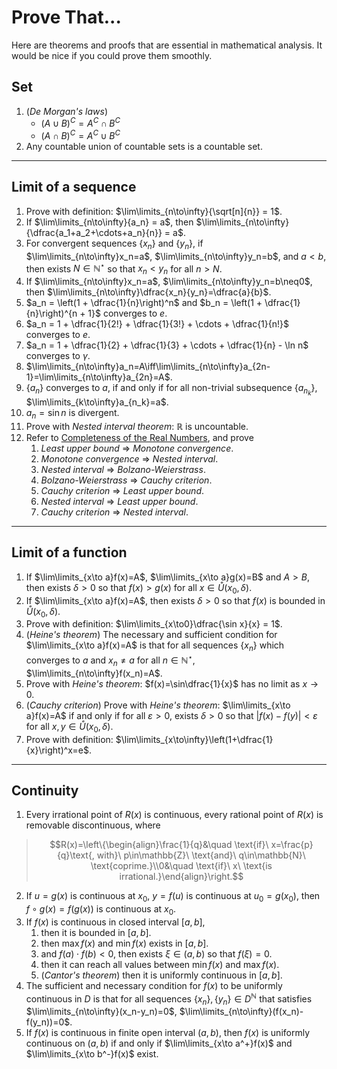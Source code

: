 # Prove That...

Here are theorems and proofs that are essential in mathematical analysis. It would be nice if you could prove them smoothly.

## Set

1. (*De Morgan's laws*)
    - $(A \cup B)^C = A^C \cap B^C$
    - $(A \cap B)^C = A^C \cup B^C$
2. Any countable union of countable sets is a countable set.

---

## Limit of a sequence

1. Prove with definition: $\lim\limits_{n\to\infty}{\sqrt[n]{n}} = 1$.
2. If $\lim\limits_{n\to\infty}{a_n} = a$, then $\lim\limits_{n\to\infty}{\dfrac{a_1+a_2+\cdots+a_n}{n}} = a$.
3. For convergent sequences $\{x_n\}$ and $\{y_n\}$, if $\lim\limits_{n\to\infty}x_n=a$, $\lim\limits_{n\to\infty}y_n=b$, and $a<b$, then exists $N\in\mathbb{N}^\star$ so that $x_n<y_n$ for all $n>N$.
4. If $\lim\limits_{n\to\infty}x_n=a$, $\lim\limits_{n\to\infty}y_n=b\neq0$, then $\lim\limits_{n\to\infty}\dfrac{x_n}{y_n}=\dfrac{a}{b}$.
5. $a_n = \left(1 + \dfrac{1}{n}\right)^n$ and $b_n = \left(1 + \dfrac{1}{n}\right)^{n + 1}$ converges to $e$.
6. $a_n = 1 + \dfrac{1}{2!} + \dfrac{1}{3!} + \cdots + \dfrac{1}{n!}$ converges to $e$.
7. $a_n = 1 + \dfrac{1}{2} + \dfrac{1}{3} + \cdots + \dfrac{1}{n} - \ln n$ converges to $\gamma$.
8. $\lim\limits_{n\to\infty}a_n=A\iff\lim\limits_{n\to\infty}a_{2n-1}=\lim\limits_{n\to\infty}a_{2n}=A$.
9.  $\{a_n\}$ converges to $a$, if and only if for all non-trivial subsequence $\{a_{n_k}\}$, $\lim\limits_{k\to\infty}a_{n_k}=a$.
10. $a_n = \sin n$ is divergent.
11. Prove with *Nested interval theorem*: $\mathbb{R}$ is uncountable.
12. Refer to [Completeness of the Real Numbers](completeness-of-real-numbers.md), and prove
    1. *Least upper bound* $\Rightarrow$ *Monotone convergence*.
    2. *Monotone convergence* $\Rightarrow$ *Nested interval*.
    3. *Nested interval* $\Rightarrow$ *Bolzano-Weierstrass*.
    4. *Bolzano-Weierstrass* $\Rightarrow$ *Cauchy criterion*.
    5. *Cauchy criterion* $\Rightarrow$ *Least upper bound*.
    6. *Nested interval* $\Rightarrow$ *Least upper bound*.
    7. *Cauchy criterion* $\Rightarrow$ *Nested interval*.

---

## Limit of a function

1. If $\lim\limits_{x\to a}f(x)=A$, $\lim\limits_{x\to a}g(x)=B$ and $A>B$, then exists $\delta>0$ so that $f(x)>g(x)$ for all $x\in\mathring{U}(x_0, \delta)$.
2. If $\lim\limits_{x\to a}f(x)=A$, then exists $\delta>0$ so that $f(x)$ is bounded in $\mathring{U}(x_0, \delta)$.
3. Prove with definition: $\lim\limits_{x\to0}\dfrac{\sin x}{x} = 1$.
4. (*Heine's theorem*) The necessary and sufficient condition for $\lim\limits_{x\to a}f(x)=A$ is that for all sequences $\{x_n\}$ which converges to $a$ and $x_n\neq a$ for all $n\in\mathbb{N}^\star$, $\lim\limits_{n\to\infty}f(x_n)=A$.
5. Prove with *Heine's theorem*: $f(x)=\sin\dfrac{1}{x}$ has no limit as $x\to0$.
6. (*Cauchy criterion*) Prove with *Heine's theorem*: $\lim\limits_{x\to a}f(x)=A$ if and only if for all $\varepsilon>0$, exists $\delta>0$ so that $|f(x)-f(y)|<\varepsilon$ for all $x,y\in\mathring{U}(x_0, \delta)$.
7. Prove with definition: $\lim\limits_{x\to\infty}\left(1+\dfrac{1}{x}\right)^x=e$.

---

## Continuity

1. Every irrational point of $R(x)$ is continuous, every rational point of $R(x)$ is removable discontinuous, where
> $$R(x)=\left\{\begin{align}\frac{1}{q}&\quad \text{if}\ x=\frac{p}{q}\text{, with}\ p\in\mathbb{Z}\ \text{and}\ q\in\mathbb{N}\ \text{coprime.}\\0&\quad \text{if}\ x\ \text{is irrational.}\end{align}\right.$$
2. If $u=g(x)$ is continuous at $x_0$, $y=f(u)$ is continuous at $u_0=g(x_0)$, then $f\circ g(x)=f(g(x))$ is continuous at $x_0$.
3. If $f(x)$ is continuous in closed interval $[a, b]$,
    1. then it is bounded in $[a, b]$.
    2. then $\max f(x)$ and $\min f(x)$ exists in $[a, b]$.
    3. and $f(a)\cdot f(b)<0$, then exists $\xi\in(a, b)$ so that $f(\xi)=0$.
    4. then it can reach all values between $\min f(x)$ and $\max f(x)$.
    5. (*Cantor's theorem*) then it is uniformly continuous in $[a, b]$.
4. The sufficient and necessary condition for $f(x)$ to be uniformly continuous in $D$ is that for all sequences $\{x_n\}, \{y_n\}\in D^\mathbb{N}$ that satisfies $\lim\limits_{n\to\infty}(x_n-y_n)=0$, $\lim\limits_{n\to\infty}(f(x_n)-f(y_n))=0$.
5. If $f(x)$ is continuous in finite open interval $(a, b)$, then $f(x)$ is uniformly continuous on $(a, b)$ if and only if $\lim\limits_{x\to a^+}f(x)$ and $\lim\limits_{x\to b^-}f(x)$ exist.